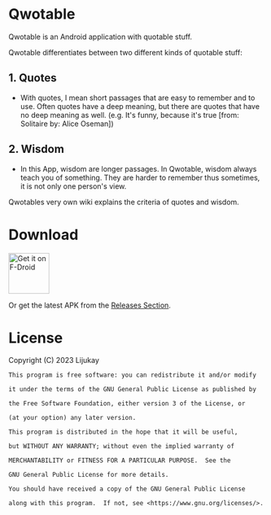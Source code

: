 # Qwotable

Qwotable is an Android application with quotable stuff.

Qwotable differentiates between two different kinds of quotable stuff:

## 1. Quotes
- With quotes, I mean short passages that are easy to remember and to use. Often quotes have a deep meaning, but there are quotes that have no deep meaning as well.
(e.g. It's funny, because it's true [from: Solitaire by: Alice Oseman])

## 2. Wisdom
- In this App, wisdom are longer passages. In Qwotable, wisdom always teach you of something. They are harder to remember thus sometimes, it is not only one person's view.

Qwotables very own wiki explains the criteria of quotes and wisdom.

# Download

[<img src="https://fdroid.gitlab.io/artwork/badge/get-it-on.png"
     alt="Get it on F-Droid"
     height="80">](https://f-droid.org/packages/com.lijukay.quotesAltDesign/)

Or get the latest APK from the [Releases Section](https://github.com/Lijukay/Qwotable/releases/latest).

# License

Copyright (C) 2023  Lijukay

    This program is free software: you can redistribute it and/or modify

    it under the terms of the GNU General Public License as published by

    the Free Software Foundation, either version 3 of the License, or

    (at your option) any later version.

    This program is distributed in the hope that it will be useful,

    but WITHOUT ANY WARRANTY; without even the implied warranty of

    MERCHANTABILITY or FITNESS FOR A PARTICULAR PURPOSE.  See the

    GNU General Public License for more details.

    You should have received a copy of the GNU General Public License

    along with this program.  If not, see <https://www.gnu.org/licenses/>.
